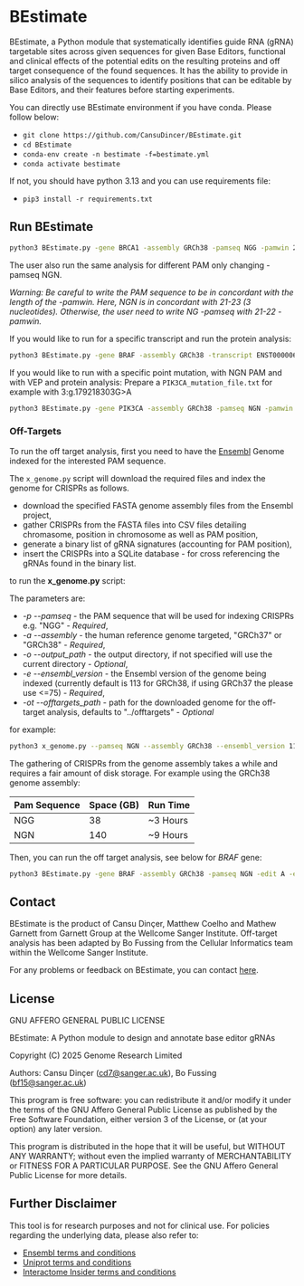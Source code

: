 # BEstimate

BEstimate, a Python module that systematically identifies guide RNA (gRNA) targetable sites across given sequences for given Base Editors, functional and clinical effects of the potential edits on the resulting proteins and off target consequence of the found sequences. It has the ability to provide in silico analysis of the sequences to identify positions that can be editable by Base Editors, and their features before starting experiments. 

You can directly use BEstimate environment if you have conda. Please follow below:

- `git clone https://github.com/CansuDincer/BEstimate.git`
- `cd BEstimate`
- `conda-env create -n bestimate -f=bestimate.yml`
- `conda activate bestimate`

If not, you should have python 3.13 and you can use requirements file:

- `pip3 install -r requirements.txt`

## Run BEstimate

```bash
python3 BEstimate.py -gene BRCA1 -assembly GRCh38 -pamseq NGG -pamwin 21-23 -actwin 4-8 -protolen 20 -edit C -edit_to T -o ../output/ -ofile BRCA1_CBE_NGG
```

The user also run the same analysis for different PAM only changing -pamseq NGN. 

*Warning: Be careful to write the PAM sequence to be in concordant with the length of the -pamwin. Here, NGN is in concordant with 21-23 (3 nucleotides). Otherwise, the user need to write NG -pamseq with 21-22 -pamwin.* 

If you would like to run for a specific transcript and run the protein analysis:

```bash
python3 BEstimate.py -gene BRAF -assembly GRCh38 -transcript ENST00000646891 -edit C -edit_to T -vep -o ../output/ -ofile BRAF_CBE_NGG
```

If you would like to run with a specific point mutation, with NGN PAM and with VEP and protein analysis:
Prepare a `PIK3CA_mutation_file.txt` for example with 3:g.179218303G>A

```bash
python3 BEstimate.py -gene PIK3CA -assembly GRCh38 -pamseq NGN -pamwin 21-23 -actwin 4-8 -protolen 20 -mutation_file PIK3CA_mutation_file.txt -edit A -edit_to G -vep -ofile PIK3CA_NGN_ABE_mE545K -o ../output/
```

### Off-Targets

To run the off target analysis, first you need to have the [Ensembl](https://www.ensembl.org/) Genome indexed for the interested PAM sequence. 

The `x_genome.py` script will download the required files and index the genome for CRISPRs as follows.
- download the specified FASTA genome assembly files from the Ensembl project,
- gather CRISPRs from the FASTA files into CSV files detailing chromasome, position in chromosome as well as PAM position,
- generate a binary list of gRNA signatures (accounting for PAM position),
- insert the CRISPRs into a SQLite database - for cross referencing the gRNAs found in the binary list.

to run the **x_genome.py** script:

The parameters are:
- *-p --pamseq* - the PAM sequence that will be used for indexing CRISPRs e.g. "NGG" - *Required*,
- *-a --assembly* - the human reference genome targeted, "GRCh37" or "GRCh38" - *Required*,
- *-o --output_path* - the output directory, if not specified will use the current directory - *Optional*,
- *-e --ensembl_version* - the Ensembl version of the genome being indexed (currently default is 113 for GRCh38, if using GRCh37 the please use <=75) - *Required*,
- *-ot --offtargets_path* - path for the downloaded genome for the off-target analysis, defaults to "../offtargets" - *Optional*

for example:

```bash
python3 x_genome.py --pamseq NGN --assembly GRCh38 --ensembl_version 113 --offtargets_path ../
```

The gathering of CRISPRs from the genome assembly takes a while and requires a fair amount of disk storage. For example using the GRCh38 genome assembly:

| Pam Sequence | Space (GB) | Run Time  |
| ------------ | ---------- | --------- |
| NGG          | 38         | ~3 Hours  |
| NGN          | 140        | ~9 Hours  |

Then, you can run the off target analysis, see below for *BRAF* gene:

```bash
python3 BEstimate.py -gene BRAF -assembly GRCh38 -pamseq NGN -edit A -edit_to G -vep -ot -o ../output -ot_path ../offtargets -ofile BRAF_ABE_NGN
```

## Contact

BEstimate is the product of Cansu Dinçer, Matthew Coelho and Mathew Garnett from Garnett Group at the Wellcome Sanger Institute. Off-target analysis has been adapted by Bo Fussing from the Cellular Informatics team within the Wellcome Sanger Institute.

For any problems or feedback on BEstimate, you can contact [here](mailto:cd7@sanger.ac.uk).

## License

GNU AFFERO GENERAL PUBLIC LICENSE

BEstimate: A Python module to design and annotate base editor gRNAs

Copyright (C) 2025 Genome Research Limited

Authors: Cansu Dinçer (cd7@sanger.ac.uk), Bo Fussing (bf15@sanger.ac.uk)

This program is free software: you can redistribute it and/or modify
it under the terms of the GNU Affero General Public License as published
by the Free Software Foundation, either version 3 of the License, or
(at your option) any later version.

This program is distributed in the hope that it will be useful,
but WITHOUT ANY WARRANTY; without even the implied warranty of
MERCHANTABILITY or FITNESS FOR A PARTICULAR PURPOSE.  See the
GNU Affero General Public License for more details.

## Further Disclaimer
This tool is for research purposes and not for clinical use.
For policies regarding the underlying data, please also refer to:
- [Ensembl terms and conditions](https://www.ensembl.org/info/about/legal/code_licence.html#:~:text=Subject%20to%20the%20terms%20and,the%20Work%20and%20such%20Derivative)
- [Uniprot terms and conditions](https://www.uniprot.org/help/license#:~:text=We%20make%20no%20warranties%20regarding,by%20patents%20or%20other%20rights.)
- [Interactome Insider terms and conditions](http://interactomeinsider.yulab.org/)


